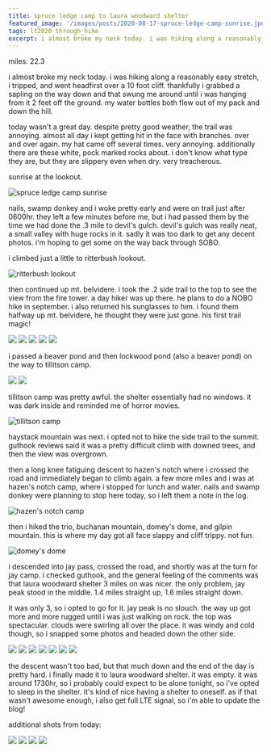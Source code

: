 ```yaml
---
title: spruce ledge camp to laura woodward shelter
featured_image: '/images/posts/2020-08-17-spruce-ledge-camp-sunrise.jpeg'
tags: lt2020 through_hike
excerpt: i almost broke my neck today. i was hiking along a reasonably easy stretch, i tripped, and went headfirst over a 10 foot cliff.
---
```


miles: 22.3

i almost broke my neck today. i was hiking along a reasonably easy stretch, i tripped, and went headfirst over a 10 foot cliff. thankfully i grabbed a sapling on the way down and that swung me around until i was hanging from it 2 feet off the ground. my water bottles both flew out of my pack and down the hill.

today wasn't a great day. despite pretty good weather, the trail was annoying. almost all day i kept getting hit in the face with branches. over and over again. my hat came off several times. very annoying. additionally there are these white, pock marked rocks about. i don't know what type they are, but they are slippery even when dry. very treacherous.

sunrise at the lookout.

![spruce ledge camp sunrise](/images/posts/2020-08-17-spruce-ledge-camp-sunrise.jpeg)

nails, swamp donkey and i woke pretty early and were on trail just after 0600hr. they left a few minutes before me,  but i had passed them by the time we had done the .3 mile to devil's gulch. devil's gulch was really neat, a small valley with huge rocks in it. sadly it was too dark to get any decent photos. i'm hoping to get some on the way back through SOBO.

i climbed just a little to ritterbush lookout.

![ritterbush lookout](/images/posts/2020-08-17-ritterbush-lookout.jpeg)

then continued up mt. belvidere. i took the .2 side trail to the top to see the view from the fire tower. a day hiker was up there. he plans to do a NOBO hike in september. i also returned his sunglasses to him. i found them halfway up mt. belvidere, he thought they were just gone. his first trail magic!

<div class="gallery" data-columns="3">
	<img src="/images/posts/2020-08-17-mt-belvidere-1.jpeg">
	<img src="/images/posts/2020-08-17-mt-belvidere-2.jpeg">
	<img src="/images/posts/2020-08-17-mt-belvidere-3.jpeg">
	<img src="/images/posts/2020-08-17-mt-belvidere-4.jpeg">
	<img src="/images/posts/2020-08-17-mt-belvidere-5.jpeg">
</div>

i passed a beaver pond and then lockwood pond (also a beaver pond) on the way to tillitson camp.

<div class="gallery" data-columns="3">
	<img src="/images/posts/2020-08-17-beaver-pond-1.jpeg">
	<img src="/images/posts/2020-08-17-lockwood-pond.jpeg">
</div>

tillitson camp was pretty awful. the shelter essentially had no windows. it was dark inside and reminded me of horror movies.

![tillitson camp](/images/posts/2020-08-17-tillitson-camp.jpeg)

haystack mountain was next. i opted not to hike the side trail to the summit. guthook reviews said it was a pretty difficult climb with downed trees, and then the view was overgrown.

then a long knee fatiguing descent to hazen's notch where i crossed the road and immediately began to climb again. a few more miles and i was at hazen's notch camp, where i stopped for lunch and water. nails and swamp donkey were planning to stop here today, so i left them a note in the log.

![hazen's notch camp](/images/posts/2020-08-17-hazens-notch-camp.jpeg)

then i hiked the trio, buchanan mountain, domey's dome, and gilpin mountain. this is where my day got all face slappy and cliff trippy. not fun.

![domey's dome](/images/posts/2020-08-17-domeys-dome.jpeg)

i descended into jay pass, crossed the road, and shortly was at the turn for jay camp. i checked guthook, and the general feeling of the comments was that laura woodward shelter 3 miles on was nicer. the only problem, jay peak stood in the middle. 1.4 miles straight up, 1.6 miles straight down.

it was only 3, so i opted to go for it. jay peak is no slouch. the way up got more and more rugged until i was just walking on rock. the top was spectacular. clouds were swirling all over the place. it was windy and cold though, so i snapped some photos and headed down the other side.

<div class="gallery" data-columns="3">
	<img src="/images/posts/2020-08-17-jay-peak-1.jpeg">
	<img src="/images/posts/2020-08-17-jay-peak-2.jpeg">
	<img src="/images/posts/2020-08-17-jay-peak-3.jpeg">
	<img src="/images/posts/2020-08-17-jay-peak-4.jpeg">
	<img src="/images/posts/2020-08-17-jay-peak-5.jpeg">
	<img src="/images/posts/2020-08-17-jay-peak-6.jpeg">
	<img src="/images/posts/2020-08-17-jay-peak-7.jpeg">
</div>

the descent wasn't too bad, but that much down and the end of the day is pretty hard. i finally made it to laura woodward shelter. it was empty. it was around 1730hr, so i probably could expect to be alone tonight, so i've opted to sleep in the shelter. it's kind of nice having a shelter to oneself. as if that wasn't awesome enough, i also get full LTE signal, so i'm able to update the blog!

additional shots from today:


<div class="gallery" data-columns="2">
	<img src="/images/posts/2020-08-17-flowers.jpeg">
	<img src="/images/posts/2020-08-17-beaver-pond-2.jpeg">
	<img src="/images/posts/2020-08-17-trillium-berry.jpeg">
	<img src="/images/posts/2020-08-17-feet.jpeg">
</div>
